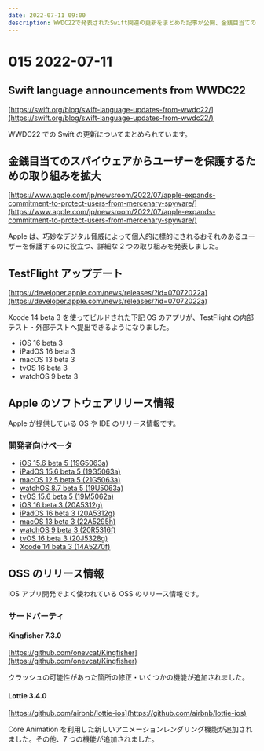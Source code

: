 ```yaml
---
date: 2022-07-11 09:00
description: WWDC22で発表されたSwift関連の更新をまとめた記事が公開、金銭目当てのスパイウェアからユーザーを保護するための取り組みを拡大、TestFlight アップデート、ほか
---
```

# 015 2022-07-11

## Swift language announcements from WWDC22

[https://swift.org/blog/swift-language-updates-from-wwdc22/](https://swift.org/blog/swift-language-updates-from-wwdc22/)

WWDC22 での Swift の更新についてまとめられています。

## 金銭目当てのスパイウェアからユーザーを保護するための取り組みを拡大

[https://www.apple.com/jp/newsroom/2022/07/apple-expands-commitment-to-protect-users-from-mercenary-spyware/](https://www.apple.com/jp/newsroom/2022/07/apple-expands-commitment-to-protect-users-from-mercenary-spyware/)

Apple は、巧妙なデジタル脅威によって個人的に標的にされるおそれのあるユーザーを保護するのに役立つ、詳細な 2 つの取り組みを発表しました。 

## TestFlight アップデート

[https://developer.apple.com/news/releases/?id=07072022a](https://developer.apple.com/news/releases/?id=07072022a)

Xcode 14 beta 3 を使ってビルドされた下記 OS のアプリが、TestFlight の内部テスト・外部テストへ提出できるようになりました。

- iOS 16 beta 3
- iPadOS 16 beta 3
- macOS 13 beta 3
- tvOS 16 beta 3
- watchOS 9 beta 3

## Apple のソフトウェアリリース情報

Apple が提供している OS や IDE のリリース情報です。

### 開発者向けベータ

- [iOS 15.6 beta 5 (19G5063a)](https://developer.apple.com/news/releases/?id=07052022e)
- [iPadOS 15.6 beta 5 (19G5063a)](https://developer.apple.com/news/releases/?id=07052022d)
- [macOS 12.5 beta 5 (21G5063a)](https://developer.apple.com/news/releases/?id=07052022c)
- [watchOS 8.7 beta 5 (19U5063a)](https://developer.apple.com/news/releases/?id=07052022b)
- [tvOS 15.6 beta 5 (19M5062a)](https://developer.apple.com/news/releases/?id=07052022a)
- [iOS 16 beta 3 (20A5312g)](https://developer.apple.com/news/releases/?id=07062022e)
- [iPadOS 16 beta 3 (20A5312g)](https://developer.apple.com/news/releases/?id=07062022d)
- [macOS 13 beta 3 (22A5295h)](https://developer.apple.com/news/releases/?id=07062022c)
- [watchOS 9 beta 3 (20R5316f)](https://developer.apple.com/news/releases/?id=07062022b)
- [tvOS 16 beta 3 (20J5328g)](https://developer.apple.com/news/releases/?id=07062022a)
- [Xcode 14 beta 3 (14A5270f)](https://developer.apple.com/news/releases/?id=07062022e)

## OSS のリリース情報

iOS アプリ開発でよく使われている OSS のリリース情報です。

### サードパーティ

#### Kingfisher 7.3.0

[https://github.com/onevcat/Kingfisher](https://github.com/onevcat/Kingfisher)

クラッシュの可能性があった箇所の修正・いくつかの機能が追加されました。

#### Lottie 3.4.0

[https://github.com/airbnb/lottie-ios](https://github.com/airbnb/lottie-ios)

Core Animation を利用した新しいアニメーションレンダリング機能が追加されました。その他、7 つの機能が追加されました。
